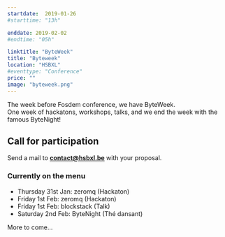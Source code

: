 ```yaml
---
startdate:  2019-01-26
#starttime: "13h"

enddate: 2019-02-02
#endtime: "05h"

linktitle: "ByteWeek"
title: "Byteweek"
location: "HSBXL"
#eventtype: "Conference"
price: ""
image: "byteweek.png"
---
```


The week before Fosdem conference, we have ByteWeek.  
One week of hackatons, workshops, talks, and we end the week with the famous ByteNight!

## Call for participation
Send a mail to **contact@hsbxl.be** with your proposal.

### Currently on the menu
- Thursday 31st Jan: zeromq (Hackaton)
- Friday 1st Feb: zeromq (Hackaton)
- Friday 1st Feb: blockstack (Talk)
- Saturday 2nd Feb: ByteNight (Thé dansant)

More to come...